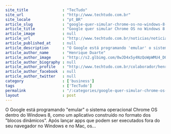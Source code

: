 ```yaml
---
site_title               : "TecTudo"
site_url                 : "http://www.techtudo.com.br"
site_locale              : "pt_BR"
article_slug             : "google-quer-simular-chrome-os-no-windows-8-com-apps-e-barra-de-tarefas"
article_title            : "Google quer simular Chrome OS no Windows 8 com apps e barra de tarefas"
article_image            : null
article_url              : "http://www.techtudo.com.br/noticias/noticia/2013/10/google-quer-simular-chrome-os-no-windows-8-com-apps-e-barra-de-tarefas.html"
article_published_at     : null
article_description      : "O Google está programando 'emular' o sistema operacional Chrome OS dentro do Windows 8, como um aplicativo construído no formato dos 'blocos dinâmicos'. Após lançar apps que podem ser executados fora do seu navegador no Windows e no Mac, os..."
article_author_name      : "Henrique Duarte"
article_author_image     : "http://s2.glbimg.com/0wJD4x5y4NzQoWpWMU4_DO2gSVM=/30x30/s2.glbimg.com/ChXRCV7CyYld1ul4cYeGss_Yv_Y=/0x0:170x170/140x140/s.glbimg.com/po/tt2/f/original/2014/01/13/henrique_duarte.png"
article_author_biography : null
article_author_profile   : "http://www.techtudo.com.br/colaborador/henrique-duarte.html"
article_author_facebook  : null
article_author_twitter   : null
category                 : ['business']
tags                     : ['TecTudo']
permalink                : "/:categories/google-quer-simular-chrome-os-no-windows-8-com-apps-e-barra-de-tarefas/"
layout                   : post
---
```


O Google está programando "emular" o sistema operacional Chrome OS dentro do Windows 8, como um aplicativo construído no formato dos "blocos dinâmicos". Após lançar apps que podem ser executados fora do seu navegador no Windows e no Mac, os...
